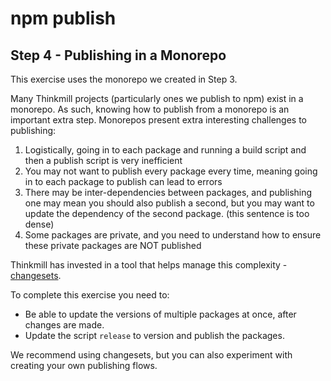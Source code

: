 # npm publish

## Step 4 - Publishing in a Monorepo

This exercise uses the monorepo we created in Step 3.

Many Thinkmill projects (particularly ones we publish to npm) exist in a monorepo. As such, knowing how to publish from a monorepo is an important extra step. Monorepos present extra interesting challenges to publishing:

1. Logistically, going in to each package and running a build script and then a publish script is very inefficient
2. You may not want to publish every package every time, meaning going in to each package to publish can lead to errors
3. There may be inter-dependencies between packages, and publishing one may mean you should also publish a second, but you may want to update the dependency of the second package. (this sentence is too dense)
4. Some packages are private, and you need to understand how to ensure these private packages are NOT published

Thinkmill has invested in a tool that helps manage this complexity - [changesets](https://github.com/atlassian/changesets).

To complete this exercise you need to:

- Be able to update the versions of multiple packages at once, after changes are made.
- Update the script `release` to version and publish the packages.

We recommend using changesets, but you can also experiment with creating your own publishing flows.
